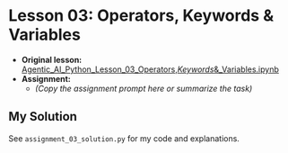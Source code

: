 # Lesson 03: Operators, Keywords & Variables

- **Original lesson:** [Agentic_AI_Python_Lesson_03_Operators,_Keywords_&_Variables.ipynb](https://github.com/panaverse/learn-modern-ai-python/tree/main/00_python_colab/03_operators_keywords_variables)
- **Assignment:**
  - *(Copy the assignment prompt here or summarize the task)*

## My Solution

See `assignment_03_solution.py` for my code and explanations. 